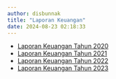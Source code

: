 ```yaml
---
author: disbunnak
title: "Laporan Keuangan"
date: 2024-08-23 02:18:33
---
```

<ul>
<li><a href="https://drive.google.com/file/d/1xKByTi9aMW1vfdZZLMldXIO7F8pZnkqZ/view?usp=sharing">Laporan Keuangan Tahun 2020</a></li>
<li><a href="https://drive.google.com/file/d/1opikbfTFcT3no54KKcIKm8xbPZh-aiYG/view?usp=sharing">Laporan Keuangan Tahun 2021</a></li>
<li><a href="https://drive.google.com/file/d/1oUehDvyhxo1UPlkoReMW2zrChB3tkRCJ/view?usp=drive_link">Laporan Keuangan Tahun 2022</a></li>
<li><a href="https://drive.google.com/file/d/14vw5qJIOAyChMxRKcoJOxRvy4Ov4c631/view?usp=sharing" target="_blank" rel="noopener">Laporan Keuangan Tahun 2023</a></li>
</ul>

